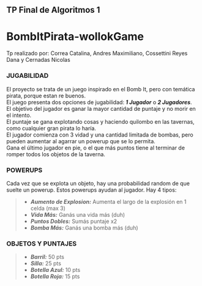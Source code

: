 ## TP Final de Algoritmos 1

# BombItPirata-wollokGame

Tp realizado por: Correa Catalina, Andres Maximiliano, Cossettini Reyes Dana y Cernadas Nicolas

### JUGABILIDAD
El proyecto se trata de un juego inspirado en el Bomb It, pero con temática pirata, porque estan re buenos. <br>
El juego presenta dos opciones de jugabilidad: ***1 Jugador*** o ***2 Jugadores***. <br>
El objetivo del jugador es ganar la mayor cantidad de puntaje y no morir en el intento. <br>
El puntaje se gana explotando cosas y haciendo quilombo en las tavernas, como cualquier gran pirata lo haría. <br>
El jugador comienza con 3 vidad y una cantidad limitada de bombas, pero pueden aumentar al agarrar un powerup que se lo permita. <br>
Gana el último jugador en pie, o el que más puntos tiene al terminar de romper todos los objetos de la taverna.

### POWERUPS
Cada vez que se explota un objeto, hay una probabilidad random de que suelte un powerup. Estos powerups ayudan al jugador. Hay 4 tipos:
>- ***Aumento de Explosion:*** Aumenta el largo de la explosión en 1 celda (max 3) <br>
>- ***Vida Más:*** Ganás una vida más (duh) <br>
>- ***Puntos Dobles:*** Sumás puntaje x2 <br>
>- ***Bomba Más:*** Ganás una bomba más (duh)<br>

### OBJETOS Y PUNTAJES
>- ***Barril:*** 50 pts <br>
>- ***Silla:*** 25 pts<br>
>- ***Botella Azul:*** 10 pts<br>
>- ***Botella Roja:*** 15 pts<br>
